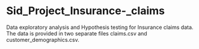 # Sid_Project_Insurance-_claims
Data exploratory analysis and Hypothesis testing for Insurance claims data. The data is provided in two separate files claims.csv and customer_demographics.csv.

